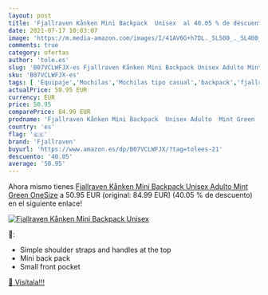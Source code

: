 ```yaml
---
layout: post
title: 'Fjallraven Kånken Mini Backpack  Unisex  al 40.05 % de descuento'
date: 2021-07-17 10:03:07
image: 'https://m.media-amazon.com/images/I/41AV6G+h7DL._SL500_._SL400_.jpg'
comments: true
category: ofertas
author: 'tole.es'
slug: 'B07VCLWFJX-es Fjallraven Kånken Mini Backpack Unisex Adulto Mint Green...'
sku: 'B07VCLWFJX-es'
tags: [ 'Equipaje','Mochilas','Mochilas tipo casual','backpack','fjallraven', ]
actualPrice: 50.95 EUR
currency: EUR
price: 50.95
comparePrice: 84.99 EUR
prodname: 'Fjallraven Kånken Mini Backpack  Unisex Adulto  Mint Green  OneSize'
country: 'es'
flag: '🇪🇸'
brand: 'Fjallraven'
buyurl: 'https://www.amazon.es/dp/B07VCLWFJX/?tag=tolees-21'
descuento: '40.05'
average: '50.95'
---
```


Ahora mismo tienes [Fjallraven Kånken Mini Backpack  Unisex Adulto  Mint Green  OneSize](https://www.amazon.es/dp/B07VCLWFJX/?tag=tolees-21) a 50.95 EUR (original: 84.99 EUR) (40.05 %  de descuento) en el siguiente enlace!

[![Fjallraven Kånken Mini Backpack  Unisex ](https://m.media-amazon.com/images/I/41AV6G+h7DL._SL500_._SL400_.jpg)](https://www.amazon.es/dp/B07VCLWFJX/?tag=tolees-21)

🔎:

- Simple shoulder straps and handles at the top
- Mini back pack
- Small front pocket

[🛒 Visítala!!!](https://www.amazon.es/dp/B07VCLWFJX/?tag=tolees-21)
